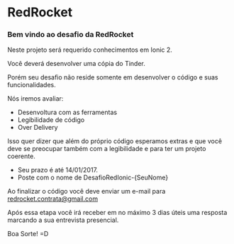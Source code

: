 # RedRocket

### Bem vindo ao desafio da RedRocket

Neste projeto será requerido conhecimentos em Ionic 2.

Você deverá desenvolver uma cópia do Tinder.

Porém seu desafio não reside somente em desenvolver o código e suas funcionalidades.

Nós iremos avaliar:
* Desenvoltura com as ferramentas
* Legibilidade de código
* Over Delivery

Isso quer dizer que além do próprio código esperamos extras e que você deve se preocupar também com a legibilidade e para ter um projeto coerente.

- Seu prazo é até 14/01/2017. 
- Poste com o nome de DesafioRedIonic-{SeuNome}

Ao finalizar o código você deve enviar um e-mail para redrocket.contrata@gmail.com

Após essa etapa você irá receber em no máximo 3 dias úteis uma resposta marcando a sua entrevista presencial.

Boa Sorte! =D
